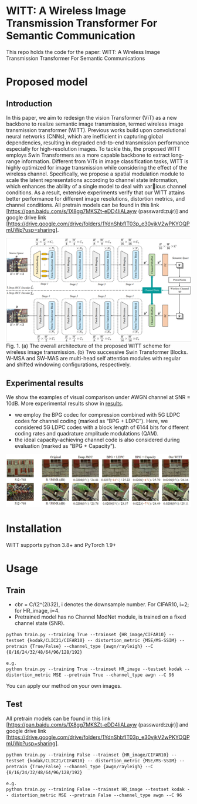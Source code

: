# WITT: A Wireless Image Transmission Transformer For Semantic Communication

This repo holds the code for the paper:
WITT: A Wireless Image Transmission Transformer For Semantic Communications

# Proposed model

## Introduction
In this paper, we aim to redesign the vision Transformer (ViT) as a new backbone to realize semantic image transmission, termed wireless image transmission transformer (WITT). Previous works build upon convolutional neural networks (CNNs), which are inefficient in capturing global dependencies, resulting in degraded end-to-end transmission performance especially for high-resolution images. To tackle this, the proposed WITT employs Swin Transformers as a more capable backbone to extract long-range information. Different from ViTs in image classification tasks, WITT is highly optimized for image transmission while considering the effect of the wireless channel. Specifically, we propose a spatial modulation module to scale the latent representations according to channel state information, which enhances the ability of a single model to deal with various channel conditions. As a result, extensive experiments verify that our WITT attains better performance for different image resolutions, distortion metrics, and channel conditions. All pretrain models can be found in this link [https://pan.baidu.com/s/1X8gg7MKSZt-eDD4liALayw (passward:zujr)] and google drive link [https://drive.google.com/drive/folders/1YdnShbfIT03p_e30vjkV2wPKYOQPmUWp?usp=sharing].

![ ](overview.png)
Fig. 1. (a) The overall architecture of the proposed WITT scheme for wireless image transmission. (b) Two successive Swin Transformer Blocks. W-MSA and SW-MAS are multi-head self attention modules with regular and shifted windowing configurations, respectively.

## Experimental results
We show the examples of visual comparison under AWGN channel at SNR = 10dB. More experimental results show in [results](./results).

* we employ the BPG codec for compression combined with 5G LDPC codes for channel coding (marked as “BPG + LDPC”). Here, we considered 5G LDPC codes with a block length of 6144 bits for different coding rates and quadrature amplitude modulations (QAM). 
* the ideal capacity-achieving channel code is also considered during evaluation (marked as “BPG + Capacity”).

![ ](./results/visual_comparison_result.png)

# Installation
WITT supports python 3.8+ and PyTorch 1.9+

# Usage

## Train

* cbr = C/(2^(2i)*3*2), i denotes the downsample number. For CIFAR10, i=2; for HR_image, i=4.
* Pretrained model has no Channel ModNet module, is trained on a fixed channel state (SNR).

```
python train.py --training True --trainset {HR_image/CIFAR10} --testset {kodak/CLIC21/CIFAR10} -- distortion_metric {MSE/MS-SSIM} --pretrain {True/False} --channel_type {awgn/rayleigh} --C {8/16/24/32/48/64/96/128/192}
```
```
e.g.
python train.py --training True --trainset HR_image --testset kodak -- distortion_metric MSE --pretrain True --channel_type awgn --C 96
```
You can apply our method on your own images.

## Test
All pretrain models can be found in this link [https://pan.baidu.com/s/1X8gg7MKSZt-eDD4liALayw (passward:zujr)] and google drive link [https://drive.google.com/drive/folders/1YdnShbfIT03p_e30vjkV2wPKYOQPmUWp?usp=sharing].

```
python train.py --training False --trainset {HR_image/CIFAR10} --testset {kodak/CLIC21/CIFAR10} -- distortion_metric {MSE/MS-SSIM} --pretrain {True/False} --channel_type {awgn/rayleigh} --C {8/16/24/32/48/64/96/128/192}
```
```
e.g.
python train.py --training False --trainset HR_image --testset kodak -- distortion_metric MSE --pretrain False --channel_type awgn --C 96
```


